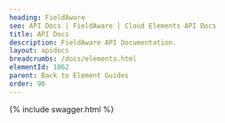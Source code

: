 ```yaml
---
heading: FieldAware
seo: API Docs | FieldAware | Cloud Elements API Docs
title: API Docs
description: FieldAware API Documentation.
layout: apidocs
breadcrumbs: /docs/elements.html
elementId: 1062
parent: Back to Element Guides
order: 90
---
```


{% include swagger.html %}
